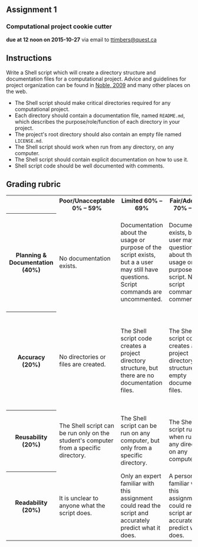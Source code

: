 ## Assignment 1
### Computational project cookie cutter
**due at 12 noon on 2015-10-27** via email to ttimbers@quest.ca

## Instructions

Write a Shell script which will create a directory structure and documentation files
for a computational project. Advice and guidelines for project organization can be found
in [Noble, 2009](http://journals.plos.org/ploscompbiol/article?id=10.1371/journal.pcbi.1000424)
and many other places on the web. 

* The Shell script should make critical directories required for any computational project.
* Each directory should contain a documentation file, named `README.md`, which describes 
the purpose/role/function of each directory in your project. 
* The project's root directory should also contain an empty file named `LICENSE.md`.
* The Shell script should work when run from any directory, on any computer.
* The Shell script should contain explicit documentation on how to use it.
* Shell script code should be well documented with comments.

## Grading rubric

<table>
  <tr>
    <th></td>
    <th>Poor/Unacceptable 0% – 59%</td> 
    <th>Limited 60% – 69%</td> 
    <th>Fair/Adequate 70% – 79%</td> 
    <th>Good 80% – 89%</td> 
    <th>Exceptional 90% – 100%</td> 
  </tr>
  <tr>
    <th>Planning & Documentation (40%)</td>
    <td>No documentation exists.</td> 
    <td>Documentation about the usage or purpose of the script exists, but a a user may still have questions. Script commands are uncommented.</td> 
    <td>Documentation exists, but a user may have questions about the usage or purpose of the script. Not script commands are commented.</td> 
    <td>Not all script commands are commented, but a user would have no questions about the usage or purpose of the script.</td> 
    <td>Script usage and function is clearly documented, and commands within the script are well commented. Directory README files make directory purpose clear. A user would have no questions about the usage or purpose of the script.</td> 
  </tr>
  <tr>
    <th>Accuracy (20%)</td>
    <td>No directories or files are created.</td> 
    <td>The Shell script code creates a project directory structure, but there are no documentation files.</td> 
    <td>The Shell script code creates a project directory structure with empty documentation files.</td> 
    <td>The Shell script code creates a project directory structure with documentation files which describes the purpose/role/function of each directory in the project.</td> 
    <td>The Shell script code creates a project directory structure with documentation files which describes the purpose/role/function of each directory in the project. A an empty LICENSE.md file is also created in the projects root directory./td> 
  </tr>
  <tr>
    <th>Reusability (20%)</td>
    <td>The Shell script can be run only on the student's computer from a specific directory.</td> 
    <td>The Shell script can be run on any computer, but only from a specific directory.</td> 
    <td>The Shell script runs when run from any directory, on any computer.</td> 
    <td>The Shell script runs when run from any directory, on any computer. The directories are useful for only the student's computational project.</td> 
    <td>The Shell script runs when run from any directory, on any computer. The directories are useful for any computational project from any discipline.</td> 
  </tr>
  <tr>
    <th>Readability (20%)</td>
    <td>It is unclear to anyone what the script does.</td> 
    <td>Only an expert familiar with this assignment could read the script and accurately predict what it does.</td> 
    <td>A person familiar with this assignment could read the script and accurately predict what it does.</td> 
    <td>A person unfamiliar with this assignment could read the script and generally predict what it does.</td> 
    <td>A person unfamiliar with this assignment could read the script and accurately predict what it does.</td> 
  </tr>
</table>